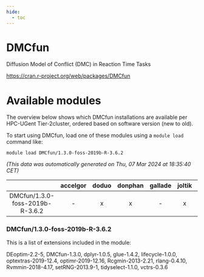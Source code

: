 ```yaml
---
hide:
  - toc
---
```


DMCfun
======


Diffusion Model of Conflict (DMC) in Reaction Time Tasks

https://cran.r-project.org/web/packages/DMCfun
# Available modules


The overview below shows which DMCfun installations are available per HPC-UGent Tier-2cluster, ordered based on software version (new to old).

To start using DMCfun, load one of these modules using a `module load` command like:

```shell
module load DMCfun/1.3.0-foss-2019b-R-3.6.2
```

*(This data was automatically generated on Thu, 07 Mar 2024 at 18:35:40 CET)*  

| |accelgor|doduo|donphan|gallade|joltik|skitty|
| :---: | :---: | :---: | :---: | :---: | :---: | :---: |
|DMCfun/1.3.0-foss-2019b-R-3.6.2|-|x|x|-|x|x|


### DMCfun/1.3.0-foss-2019b-R-3.6.2

This is a list of extensions included in the module:

DEoptim-2.2-5, DMCfun-1.3.0, dplyr-1.0.5, glue-1.4.2, lifecycle-1.0.0, optextras-2019-12.4, optimr-2019-12.16, Rcgmin-2013-2.21, rlang-0.4.10, Rvmmin-2018-4.17, setRNG-2013.9-1, tidyselect-1.1.0, vctrs-0.3.6